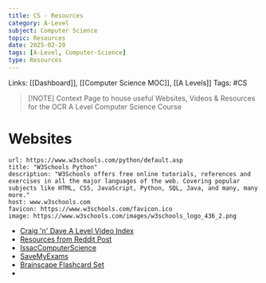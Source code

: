 ```yaml
---
title: CS - Resources
category: A-Level
subject: Computer Science
topic: Resources
date: 2025-02-20
tags: [A-Level, Computer-Science]
type: Resources
---
```


Links: [[Dashboard]], [[Computer Science MOC]], [[A Levels]] 
Tags: #CS 
> [!NOTE] Context
> Page to house useful Websites, Videos & Resources for the OCR A Level Computer Science Course

# Websites
```cardlink
url: https://www.w3schools.com/python/default.asp
title: "W3Schools Python"
description: "W3Schools offers free online tutorials, references and exercises in all the major languages of the web. Covering popular subjects like HTML, CSS, JavaScript, Python, SQL, Java, and many, many more."
host: www.w3schools.com
favicon: https://www.w3schools.com/favicon.ico
image: https://www.w3schools.com/images/w3schools_logo_436_2.png
```
- [Craig 'n' Dave A Level Video Index](https://student.craigndave.org/h046-h446)
- [Resources from Reddit Post](https://www.reddit.com/r/alevel/comments/12ddu56/9618_asa_level_computer_science_resources/)
- [IssacComputerScience](https://isaaccomputerscience.org/)
- [SaveMyExams](https://isaaccomputerscience.org/)
- [Brainscape Flashcard Set](https://www.brainscape.com/packs/a-level-computer-science-ocr-10589078?origin=genome)
- 